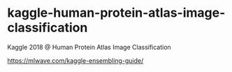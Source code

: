 # kaggle-human-protein-atlas-image-classification

Kaggle 2018 @ Human Protein Atlas Image Classification


https://mlwave.com/kaggle-ensembling-guide/